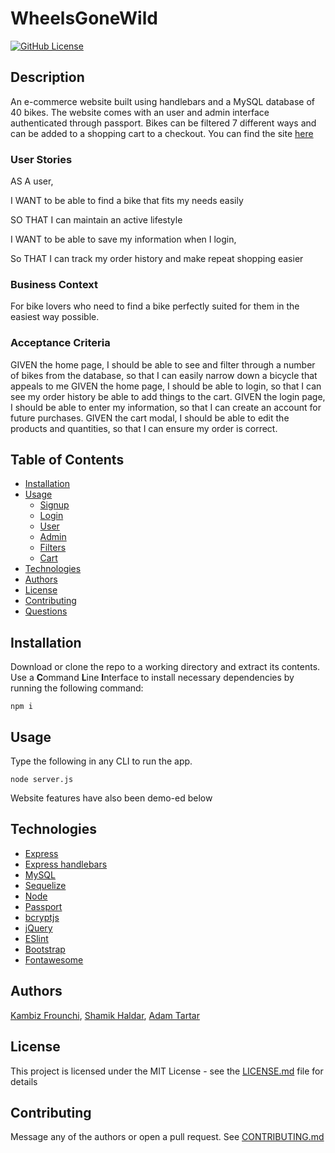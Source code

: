 # WheelsGoneWild
[![GitHub License](https://img.shields.io/github/license/kambiz-frounchi/WheelsGoneWild)](https://opensource.org/licenses/MIT)

## Description
An e-commerce website built using handlebars and a MySQL database of 40 bikes. The website comes with an user and admin interface authenticated through passport. Bikes can be filtered 7 different ways and can be added to a shopping cart to a checkout. You can find the site [here](https://wheelsgonewild.herokuapp.com/)

### User Stories

AS A user,

I WANT to be able to find a bike that fits my needs easily

SO THAT I can maintain an active lifestyle

I WANT to be able to save my information when I login,

So THAT I can track my order history and make repeat shopping easier

### Business Context

For bike lovers who need to find a bike perfectly suited for them in the easiest way possible. 

### Acceptance Criteria

GIVEN the home page, I should be able to see and filter through a number of bikes from the database, so that I can easily narrow down a bicycle that appeals to me
GIVEN the home page, I should be able to login, so that I can see my order history be able to add things to the cart.
GIVEN the login page, I should be able to enter my information, so that I can create an account for future purchases.
GIVEN the cart modal, I should be able to edit the products and quantities, so that I can ensure my order is correct.

## Table of Contents
* [Installation](#Installation)
* [Usage](#Usage)
  * [Signup](#Signup)
  * [Login](#Login)
  * [User](#User)
  * [Admin](#Admin)
  * [Filters](#Filters)
  * [Cart](#Cart)
* [Technologies](#Technologies)
* [Authors](#Authors)
* [License](#License)
* [Contributing](#Contributing)
* [Questions](#Questions)

## Installation
Download or clone the repo to a working directory and extract its contents. Use a **C**ommand **L**ine **I**nterface to install necessary dependencies by running the following command:
```
npm i
```
## Usage 
Type the following in any CLI to run the app. 
```
node server.js
```
Website features have also been demo-ed below

## Technologies
* [Express](https://expressjs.com/)
* [Express handlebars](https://github.com/express-handlebars/express-handlebars)
* [MySQL](https://www.mysql.com/)
* [Sequelize](https://sequelize.org/)
* [Node](https://nodejs.org/en/)
* [Passport](http://www.passportjs.org/)
* [bcryptjs](https://github.com/dcodeIO/bcrypt.js#readme)
* [jQuery](https://jquery.com/)
* [ESlint](https://eslint.org/)
* [Bootstrap](https://getbootstrap.com/)
* [Fontawesome](https://fontawesome.com/)

## Authors
[Kambiz Frounchi](https://github.com/kambiz-frounchi), [Shamik Haldar](https://github.com/shamik05), [Adam Tartar](https://github.com/adamwrites)
## License 
This project is licensed under the MIT License - see the [LICENSE.md](/LICENSE.md) file for details
## Contributing
Message any of the authors or open a pull request. See [CONTRIBUTING.md](/Contributing.md)
